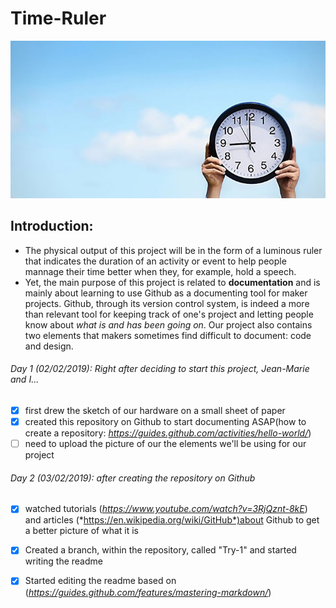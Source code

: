 # Time-Ruler

![Image one](Clock.png)

## Introduction: 
* The physical output of this project will be in the form of a luminous ruler that indicates the duration of an activity or event to help people mannage their time better when they, for example, hold a speech. 
* Yet, the main purpose of this project is related to **documentation** and is mainly about learning to use Github as a documenting tool for maker projects. Github, through its version control system, is indeed a more than relevant tool for keeping track of one's project and letting people know about *what is and has been going on*. Our project also contains two elements that makers sometimes find difficult to document: code and design.

###### Day 1 (02/02/2019): Right after deciding to start this project, Jean-Marie and I...
- [x] first drew the sketch of our hardware on a small sheet of paper
- [x] created this repository on Github to start documenting ASAP(how to create a repository: *https://guides.github.com/activities/hello-world/*)
- [ ] need to upload the picture of our the elements we'll be using for our project
###### Day 2 (03/02/2019): after creating the repository on Github
- [x] watched tutorials (*https://www.youtube.com/watch?v=3RjQznt-8kE*) and articles (*https://en.wikipedia.org/wiki/GitHub*)about Github to get a better picture of what it is 
- [x] Created a branch, within the repository, called "Try-1" and started writing the readme
- [x] Started editing the readme based on (*https://guides.github.com/features/mastering-markdown/*)




        
